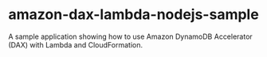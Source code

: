 # amazon-dax-lambda-nodejs-sample
A sample application showing how to use Amazon DynamoDB Accelerator (DAX) with Lambda and CloudFormation.
